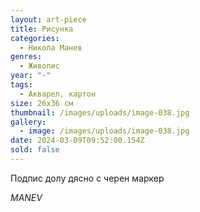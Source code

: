 ```yaml
---
layout: art-piece
title: Рисунка
categories:
  - Никола Манев
genres:
  - Живопис
year: "-"
tags:
  - Акварел, картон
size: 26х36 см
thumbnail: /images/uploads/image-038.jpg
gallery:
  - image: /images/uploads/image-038.jpg
date: 2024-03-09T09:52:00.154Z
sold: false
---
```

Подпис долу дясно с черен маркер 

*MANEV*
